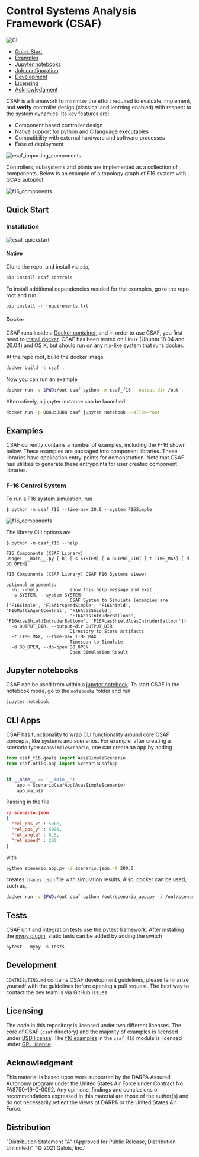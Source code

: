# Control Systems Analysis Framework (CSAF)

![CI](https://github.com/GaloisInc/csaf/actions/workflows/main.yml/badge.svg)


- [Quick Start](#quick-start)
- [Examples](#examples)
- [Jupyter notebooks](#jupyter-notebooks)
- [Job configuration](#job-configuration)
- [Development](#development)
- [Licensing](#licensing)
- [Acknowledgment](#acknowledgment)

CSAF is a framework to minimize the effort required to evaluate, implement, and **verify** controller design (classical and learning enabled) with respect to the system dynamics. Its key features are:

* Component based controller design
* Native support for python and C language executables
* Compatibility with external hardware and software processes
* Ease of deployment

![csaf_importing_components](docs/img/csaf_importing_controllers.png)

Controllers, subsystems and plants are implemented as a collection of components.
Below is an example of a topology graph of F16 system with GCAS autopilot.

![f16_components](docs/img/f16_component_topology.png)

## Quick Start

### Installation

![csaf_quickstart](docs/img/csaf_quickstart.png)

#### Native

Clone the repo, and install via `pip`,
```bash
pip install csaf-controls
```

To install additional dependencies needed for the examples, go to the repo root and run
```bash
pip install -r requirements.txt
```

#### Docker

CSAF runs inside a [Docker container](https://www.docker.com/), and in order to use CSAF, you 
first need to [install docker](https://docs.docker.com/engine/install/). CSAF has been tested on Linux 
(Ubuntu 18.04 and 20.04) and OS X, but should run on any nix-like system that runs docker. 

At the repo root, build the docker image
```bash
docker build -t csaf .
```

Now you can run an example
```bash
docker run -v $PWD:/out csaf python -m csaf_f16 --output-dir /out
```

Alternatively, a jupyter instance can be launched
```bash
docker run -p 8888:8888 csaf jupyter notebook --allow-root
```

## Examples
CSAF currently contains a number of examples, including the F-16 shown below. These examples are packaged into component
libraries. These libraries have application entry-points for demonstration. Note that CSAF has utilities to generate these
entrypoints for user created component libraries. 

### F-16 Control System

To run a F16 system simulation, run
```
$ python -m csaf_f16 --time-max 30.0 --system F16Simple  
```

![f16_components](docs/img/f16_gcas_plot.png)

The library CLI options are
```
$ python -m csaf_f16 --help

F16 Components (CSAF Library)
usage: __main__.py [-h] [-s SYSTEM] [-o OUTPUT_DIR] [-t TIME_MAX] [-d DO_OPEN]

F16 Components (CSAF Library) CSAF F16 Systems Viewer

optional arguments:
  -h, --help            show this help message and exit
  -s SYSTEM, --system SYSTEM
                        CSAF System to Simulate (examples are ['F16Simple', 'F16AirspeedSimple', 'F16Shield', 'F16MultiAgentCentral', 'F16AcasShield',
                        'F16AcasIntruderBalloon', 'F16AcasShieldIntruderBalloon', 'F16AcasShieldAcasIntruderBalloon'])
  -o OUTPUT_DIR, --output-dir OUTPUT_DIR
                        Directory to Store Artifacts
  -t TIME_MAX, --time-max TIME_MAX
                        Timespan to Simulate
  -d DO_OPEN, --do-open DO_OPEN
                        Open Simulation Result
```

## Jupyter notebooks

CSAF can be used from within a [jupyter notebook](https://jupyter-notebook.readthedocs.io/en/stable/examples/Notebook/What%20is%20the%20Jupyter%20Notebook.html#Introduction). 
To start CSAF in the notebook mode, go to the `notebooks` folder and run
```python
jupyter notebook
```

## CLI Apps

CSAF has functionality to wrap CLI functionality around core CSAF concepts, like systems and scenarios. For
example, after creating a scenario type `AcasSimpleScenario`, one can create an app by adding
```python
from csaf_f16.goals import AcasSimpleScenario
from csaf.utils.app import ScenarioCsafApp


if __name__ == '__main__':
    app = ScenarioCsafApp(AcasSimpleScenario)
    app.main()
```

Passing in the file
```json
// scenario.json
{
  "rel_pos_x" : 5000,
  "rel_pos_y" : 5000,
  "rel_angle" : 0.5,
  "rel_speed" : 200
}
```
with
```bash
python scenario_app.py -i scenario.json -t 200.0
```
creates `traces.json` file with simulation results. Also, docker can be used, such as,
```bash
docker run -v $PWD:/out csaf python /out/scenario_app.py -i /out/scenario_list.json -o /out/docker_traces.json
```

## Tests

CSAF unit and integration tests use the pytest framework. After installing the [mypy plugin](https://pypi.org/project/pytest-mypy/),
static tests can be added by adding the switch
```python
pytest --mypy -s tests
```

## Development
`CONTRIBUTING.md` contains CSAF development guidelines, please familiarize yourself with the guidelines before opening a 
pull request. The best way to contact the dev team is via GitHub issues.

## Licensing

The code in this repository is licensed under two different licenses. The core of CSAF (`csaf` directory) and the majority of
examples is licensed under [BSD license](LICENSE.txt). The [f16 examples](csaf_f16) in the `csaf_f16` module is licensed under [GPL license](csaf_f16/LICENSE.txt).

## Acknowledgment
This material is based upon work supported by the DARPA Assured Autonomy program under the United States Air Force under Contract No. FA8750-19-C-0092. Any opinions, findings and conclusions or recommendations expressed in this material are those of the author(s) and do not necessarily reflect the views of DARPA or the United States Air Force.

## Distribution
"Distribution Statement "A" (Approved for Public Release, Distribution Unlimited)”
"© 2021 Galois, Inc."
